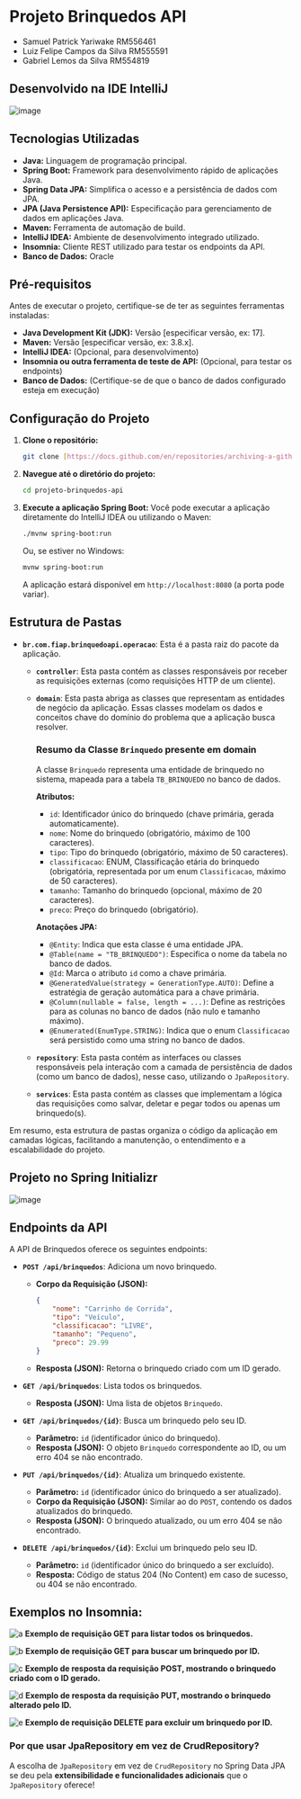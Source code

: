 # Projeto Brinquedos API

- Samuel Patrick Yariwake RM556461
- Luiz Felipe Campos da Silva RM555591
- Gabriel Lemos da Silva RM554819

## Desenvolvido na IDE IntelliJ
![image](https://github.com/user-attachments/assets/7633b293-daa9-4acf-9612-5ca8d2dd3bc7)

## Tecnologias Utilizadas

* **Java:** Linguagem de programação principal.
* **Spring Boot:** Framework para desenvolvimento rápido de aplicações Java.
* **Spring Data JPA:** Simplifica o acesso e a persistência de dados com JPA.
* **JPA (Java Persistence API):** Especificação para gerenciamento de dados em aplicações Java.
* **Maven:** Ferramenta de automação de build.
* **IntelliJ IDEA:** Ambiente de desenvolvimento integrado utilizado.
* **Insomnia:** Cliente REST utilizado para testar os endpoints da API.
* **Banco de Dados:** Oracle

## Pré-requisitos

Antes de executar o projeto, certifique-se de ter as seguintes ferramentas instaladas:

* **Java Development Kit (JDK):** Versão [especificar versão, ex: 17].
* **Maven:** Versão [especificar versão, ex: 3.8.x].
* **IntelliJ IDEA:** (Opcional, para desenvolvimento)
* **Insomnia ou outra ferramenta de teste de API:** (Opcional, para testar os endpoints)
* **Banco de Dados:** (Certifique-se de que o banco de dados configurado esteja em execução)

## Configuração do Projeto

1.  **Clone o repositório:**
    ```bash
    git clone [https://docs.github.com/en/repositories/archiving-a-github-repository/referencing-and-citing-content](https://docs.github.com/en/repositories/archiving-a-github-repository/referencing-and-citing-content)
    ```

2.  **Navegue até o diretório do projeto:**
    ```bash
    cd projeto-brinquedos-api
    ```

3.  **Execute a aplicação Spring Boot:**
    Você pode executar a aplicação diretamente do IntelliJ IDEA ou utilizando o Maven:
    ```bash
    ./mvnw spring-boot:run
    ```

    Ou, se estiver no Windows:
    ```bash
    mvnw spring-boot:run
    ```

    A aplicação estará disponível em `http://localhost:8080` (a porta pode variar).

## Estrutura de Pastas

* **`br.com.fiap.brinquedoapi.operacao`**: Esta é a pasta raiz do pacote da aplicação.
    * **`controller`**: Esta pasta contém as classes responsáveis por receber as requisições externas (como requisições HTTP de um cliente).
    * **`domain`**: Esta pasta abriga as classes que representam as entidades de negócio da aplicação. Essas classes modelam os dados e conceitos chave do domínio do problema que a aplicação busca resolver.
        ### Resumo da Classe `Brinquedo` presente em domain

        A classe `Brinquedo` representa uma entidade de brinquedo no sistema, mapeada para a tabela `TB_BRINQUEDO` no banco de dados.

        **Atributos:**

        * `id`: Identificador único do brinquedo (chave primária, gerada automaticamente).
        * `nome`: Nome do brinquedo (obrigatório, máximo de 100 caracteres).
        * `tipo`: Tipo do brinquedo (obrigatório, máximo de 50 caracteres).
        * `classificacao`: ENUM, Classificação etária do brinquedo (obrigatória, representada por um enum `Classificacao`, máximo de 50 caracteres).
        * `tamanho`: Tamanho do brinquedo (opcional, máximo de 20 caracteres).
        * `preco`: Preço do brinquedo (obrigatório).

        **Anotações JPA:**

        * `@Entity`: Indica que esta classe é uma entidade JPA.
        * `@Table(name = "TB_BRINQUEDO")`: Especifica o nome da tabela no banco de dados.
        * `@Id`: Marca o atributo `id` como a chave primária.
        * `@GeneratedValue(strategy = GenerationType.AUTO)`: Define a estratégia de geração automática para a chave primária.
        * `@Column(nullable = false, length = ...)`: Define as restrições para as colunas no banco de dados (não nulo e tamanho máximo).
        * `@Enumerated(EnumType.STRING)`: Indica que o enum `Classificacao` será persistido como uma string no banco de dados.
    * **`repository`**: Esta pasta contém as interfaces ou classes responsáveis pela interação com a camada de persistência de dados (como um banco de dados), nesse caso, utilizando o `JpaRepository`.
    * **`services`**: Esta pasta contém as classes que implementam a lógica das requisições como salvar, deletar e pegar todos ou apenas um brinquedo(s).

Em resumo, esta estrutura de pastas organiza o código da aplicação em camadas lógicas, facilitando a manutenção, o entendimento e a escalabilidade do projeto.

## Projeto no Spring Initializr
![image](https://github.com/user-attachments/assets/f0fe75d8-de9a-4301-a6da-89bf003ebf2e)

## Endpoints da API

A API de Brinquedos oferece os seguintes endpoints:

* **`POST /api/brinquedos`**: Adiciona um novo brinquedo.
    * **Corpo da Requisição (JSON):**
        ```json
        {
            "nome": "Carrinho de Corrida",
            "tipo": "Veículo",
            "classificacao": "LIVRE",
            "tamanho": "Pequeno",
            "preco": 29.99
        }
        ```
    * **Resposta (JSON):** Retorna o brinquedo criado com um ID gerado.

* **`GET /api/brinquedos`**: Lista todos os brinquedos.
    * **Resposta (JSON):** Uma lista de objetos `Brinquedo`.

* **`GET /api/brinquedos/{id}`**: Busca um brinquedo pelo seu ID.
    * **Parâmetro:** `id` (identificador único do brinquedo).
    * **Resposta (JSON):** O objeto `Brinquedo` correspondente ao ID, ou um erro 404 se não encontrado.

* **`PUT /api/brinquedos/{id}`**: Atualiza um brinquedo existente.
    * **Parâmetro:** `id` (identificador único do brinquedo a ser atualizado).
    * **Corpo da Requisição (JSON):** Similar ao do `POST`, contendo os dados atualizados do brinquedo.
    * **Resposta (JSON):** O brinquedo atualizado, ou um erro 404 se não encontrado.

* **`DELETE /api/brinquedos/{id}`**: Exclui um brinquedo pelo seu ID.
    * **Parâmetro:** `id` (identificador único do brinquedo a ser excluído).
    * **Resposta:** Código de status 204 (No Content) em caso de sucesso, ou 404 se não encontrado.

## Exemplos no Insomnia:

![a](https://github.com/user-attachments/assets/dc983289-5512-4fdd-89f5-c17e774587b5)
**Exemplo de requisição GET para listar todos os brinquedos.**

![b](https://github.com/user-attachments/assets/6ff23551-37cf-4170-9183-fbafdd9ab842)
**Exemplo de requisição GET para buscar um brinquedo por ID.**

![c](https://github.com/user-attachments/assets/c3e22b16-609f-43ca-9787-5be93440a639)
**Exemplo de resposta da requisição POST, mostrando o brinquedo criado com o ID gerado.**

![d](https://github.com/user-attachments/assets/8501d13d-5107-4caf-a398-d31d72d25024)
**Exemplo de resposta da requisição PUT, mostrando o brinquedo alterado pelo ID.**

![e](https://github.com/user-attachments/assets/ac760369-8c40-4a57-8b2d-248929e94c31)
**Exemplo de requisição DELETE para excluir um brinquedo por ID.**

### Por que usar JpaRepository em vez de CrudRepository?

A escolha de `JpaRepository` em vez de `CrudRepository` no Spring Data JPA se deu pela **extensibilidade e funcionalidades adicionais** que o `JpaRepository` oferece!
